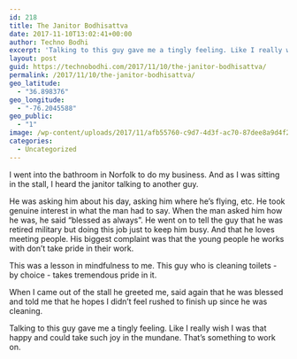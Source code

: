 ```yaml
---
id: 218
title: The Janitor Bodhisattva
date: 2017-11-10T13:02:41+00:00
author: Techno Bodhi
excerpt: 'Talking to this guy gave me a tingly feeling. Like I️ really wish I️ was that happy and could take such joy in the mundane. That’s something to work on. '
layout: post
guid: https://technobodhi.com/2017/11/10/the-janitor-bodhisattva/
permalink: /2017/11/10/the-janitor-bodhisattva/
geo_latitude:
  - "36.898376"
geo_longitude:
  - "-76.2045588"
geo_public:
  - "1"
image: /wp-content/uploads/2017/11/afb55760-c9d7-4d3f-ac70-87dee8a9d4f2-36732-00001e50cfe06b7f.jpg
categories:
  - Uncategorized
---
```

I️ went into the bathroom in Norfolk to do my business. And as I️ was sitting in the stall, I️ heard the janitor talking to another guy.

He was asking him about his day, asking him where he’s flying, etc. He took genuine interest in what the man had to say. When the man asked him how he was, he said “blessed as always”. He went on to tell the guy that he was retired military but doing this job just to keep him busy. And that he loves meeting people. His biggest complaint was that the young people he works with don’t take pride in their work.

This was a lesson in mindfulness to me. This guy who is cleaning toilets - by choice - takes tremendous pride in it.

When I️ came out of the stall he greeted me, said again that he was blessed and told me that he hopes I️ didn’t feel rushed to finish up since he was cleaning.

Talking to this guy gave me a tingly feeling. Like I️ really wish I️ was that happy and could take such joy in the mundane. That’s something to work on. </p>